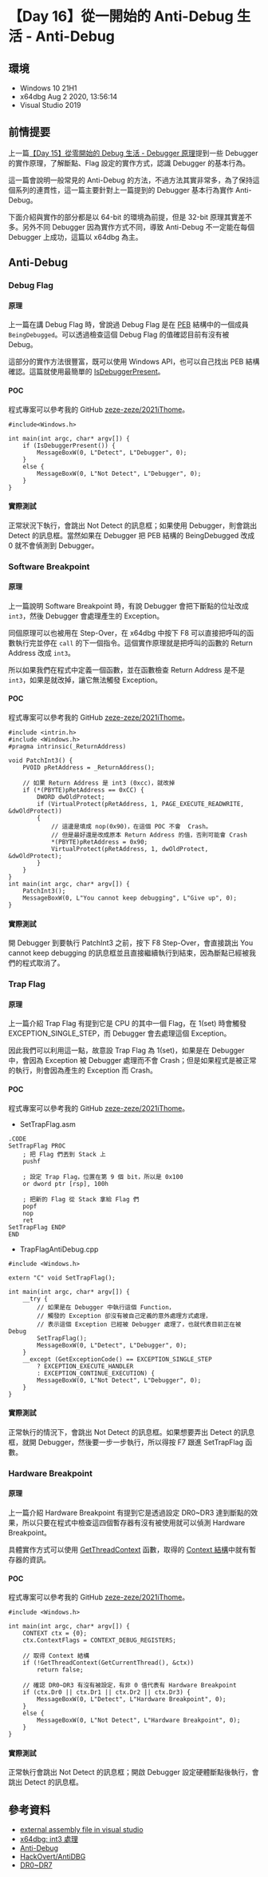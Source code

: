 # 【Day 16】從一開始的 Anti-Debug 生活 - Anti-Debug

## 環境
* Windows 10 21H1
* x64dbg Aug 2 2020, 13:56:14
* Visual Studio 2019

## 前情提要
上一篇[【Day 15】從零開始的 Debug 生活 - Debugger 原理](https://ithelp.ithome.com.tw/articles/10274999)提到一些 Debugger 的實作原理，了解斷點、Flag 設定的實作方式，認識 Debugger 的基本行為。

這一篇會說明一般常見的 Anti-Debug 的方法，不過方法其實非常多，為了保持這個系列的連貫性，這一篇主要針對上一篇提到的 Debugger 基本行為實作 Anti-Debug。

下面介紹與實作的部分都是以 64-bit 的環境為前提，但是 32-bit 原理其實差不多。另外不同 Debugger 因為實作方式不同，導致 Anti-Debug 不一定能在每個 Debugger 上成功，這篇以 x64dbg 為主。

## Anti-Debug
### Debug Flag
#### 原理
上一篇在講 Debug Flag 時，曾說過 Debug Flag 是在 [PEB](https://www.nirsoft.net/kernel_struct/vista/PEB.html) 結構中的一個成員 `BeingDebugged`。可以透過檢查這個 Debug Flag 的值確認目前有沒有被 Debug。

這部分的實作方法很豐富，既可以使用 Windows API，也可以自己找出 PEB 結構確認。這篇就使用最簡單的 [IsDebuggerPresent](https://docs.microsoft.com/en-us/windows/win32/api/debugapi/nf-debugapi-isdebuggerpresent)。

#### POC
程式專案可以參考我的 GitHub [zeze-zeze/2021iThome](https://github.com/zeze-zeze/2021iThome/tree/master/%E5%BE%9E%E4%B8%80%E9%96%8B%E5%A7%8B%E7%9A%84AntiDebug%E7%94%9F%E6%B4%BB/AntiDebugDebugFlag)。
```cpp=
#include<Windows.h>

int main(int argc, char* argv[]) {
    if (IsDebuggerPresent()) {
        MessageBoxW(0, L"Detect", L"Debugger", 0);
    }
    else {
        MessageBoxW(0, L"Not Detect", L"Debugger", 0);
    }
}
```

#### 實際測試
正常狀況下執行，會跳出 Not Detect 的訊息框；如果使用 Debugger，則會跳出 Detect 的訊息框。當然如果在 Debugger 把 PEB 結構的 BeingDebugged 改成 0 就不會偵測到 Debugger。

### Software Breakpoint
#### 原理
上一篇說明 Software Breakpoint 時，有說 Debugger 會把下斷點的位址改成 `int3`，然後 Debugger 會處理產生的 Exception。

同個原理可以也被用在 Step-Over，在 x64dbg 中按下 F8 可以直接把呼叫的函數執行完並停在 `call` 的下一個指令。這個實作原理就是把呼叫的函數的 Return Address 改成 `int3`。

所以如果我們在程式中定義一個函數，並在函數檢查 Return Address 是不是 `int3`，如果是就改掉，讓它無法觸發 Exception。

#### POC
程式專案可以參考我的 GitHub [zeze-zeze/2021iThome](https://github.com/zeze-zeze/2021iThome/tree/master/%E5%BE%9E%E4%B8%80%E9%96%8B%E5%A7%8B%E7%9A%84AntiDebug%E7%94%9F%E6%B4%BB/AntiDebugSoftwareBreakpoint)。
```cpp=
#include <intrin.h>
#include <Windows.h>
#pragma intrinsic(_ReturnAddress)

void PatchInt3() {
    PVOID pRetAddress = _ReturnAddress();

    // 如果 Return Address 是 int3 (0xcc)，就改掉
    if (*(PBYTE)pRetAddress == 0xCC) {
        DWORD dwOldProtect;
        if (VirtualProtect(pRetAddress, 1, PAGE_EXECUTE_READWRITE, &dwOldProtect))
        {
            // 這邊是填成 nop(0x90)，在這個 POC 不會  Crash。
            // 但是最好還是改成原本 Return Address 的值，否則可能會 Crash
            *(PBYTE)pRetAddress = 0x90;
            VirtualProtect(pRetAddress, 1, dwOldProtect, &dwOldProtect);
        }
    }
}
int main(int argc, char* argv[]) {
    PatchInt3();
    MessageBoxW(0, L"You cannot keep debugging", L"Give up", 0);
}
```

#### 實際測試
開 Debugger 到要執行 PatchInt3 之前，按下 F8 Step-Over，會直接跳出 You cannot keep debugging 的訊息框並且直接繼續執行到結束，因為斷點已經被我們的程式取消了。

### Trap Flag
#### 原理
上一篇介紹 Trap Flag 有提到它是 CPU 的其中一個 Flag，在 1(set) 時會觸發 EXCEPTION_SINGLE_STEP，而 Debugger 會去處理這個 Exception。

因此我們可以利用這一點，故意設 Trap Flag 為 1(set)，如果是在 Debugger 中，會因為 Exception 被 Debugger 處理而不會 Crash；但是如果程式是被正常的執行，則會因為產生的 Exception 而 Crash。

#### POC
程式專案可以參考我的 GitHub [zeze-zeze/2021iThome](https://github.com/zeze-zeze/2021iThome/tree/master/%E5%BE%9E%E4%B8%80%E9%96%8B%E5%A7%8B%E7%9A%84AntiDebug%E7%94%9F%E6%B4%BB/TrapFlagAntiDebug)。
* SetTrapFlag.asm
```=
.CODE
SetTrapFlag PROC
    ; 把 Flag 們丟到 Stack 上
    pushf

    ; 設定 Trap Flag，位置在第 9 個 bit，所以是 0x100
    or dword ptr [rsp], 100h

    ; 把新的 Flag 從 Stack 拿給 Flag 們
    popf
    nop
    ret
SetTrapFlag ENDP
END
```
* TrapFlagAntiDebug.cpp
```cpp=
#include <Windows.h>

extern "C" void SetTrapFlag();

int main(int argc, char* argv[]) {
    __try {
        // 如果是在 Debugger 中執行這個 Function，
        // 觸發的 Exception 卻沒有被自己定義的意外處理方式處理，
        // 表示這個 Exception 已經被 Debugger 處理了，也就代表目前正在被 Debug
        SetTrapFlag();
        MessageBoxW(0, L"Detect", L"Debugger", 0);
    }
    __except (GetExceptionCode() == EXCEPTION_SINGLE_STEP
        ? EXCEPTION_EXECUTE_HANDLER
        : EXCEPTION_CONTINUE_EXECUTION) {
        MessageBoxW(0, L"Not Detect", L"Debugger", 0);
    }
}
```

#### 實際測試
正常執行的情況下，會跳出 Not Detect 的訊息框。如果想要弄出 Detect 的訊息框，就開 Debugger，然後要一步一步執行，所以得按 F7 跟進 SetTrapFlag 函數。

### Hardware Breakpoint
#### 原理
上一篇介紹 Hardware Breakpoint 有提到它是透過設定 DR0~DR3 達到斷點的效果，所以只要在程式中檢查這四個暫存器有沒有被使用就可以偵測 Hardware Breakpoint。

具體實作方式可以使用 [GetThreadContext](https://docs.microsoft.com/en-us/windows/win32/api/processthreadsapi/nf-processthreadsapi-getthreadcontext) 函數，取得的 [Context 結構](https://docs.microsoft.com/en-us/windows/win32/api/winnt/ns-winnt-context)中就有暫存器的資訊。

#### POC
程式專案可以參考我的 GitHub [zeze-zeze/2021iThome](https://github.com/zeze-zeze/2021iThome/tree/master/%E5%BE%9E%E4%B8%80%E9%96%8B%E5%A7%8B%E7%9A%84AntiDebug%E7%94%9F%E6%B4%BB/AntiDebugHardwareBreakpoint)。
```cpp=
#include <Windows.h>

int main(int argc, char* argv[]) {
    CONTEXT ctx = {0};
    ctx.ContextFlags = CONTEXT_DEBUG_REGISTERS;

    // 取得 Context 結構
    if (!GetThreadContext(GetCurrentThread(), &ctx))
        return false;

    // 確認 DR0~DR3 有沒有被設定，有非 0 值代表有 Hardware Breakpoint
    if (ctx.Dr0 || ctx.Dr1 || ctx.Dr2 || ctx.Dr3) {
        MessageBoxW(0, L"Detect", L"Hardware Breakpoint", 0);
    }
    else {
        MessageBoxW(0, L"Not Detect", L"Hardware Breakpoint", 0);
    }
}
```

#### 實際測試
正常執行會跳出 Not Detect 的訊息框；開啟 Debugger 設定硬體斷點後執行，會跳出 Detect 的訊息框。

## 參考資料
* [external assembly file in visual studio](https://stackoverflow.com/questions/33751509/external-assembly-file-in-visual-studio)
* [x64dbg: int3 處理](https://github.com/x64dbg/x64dbg/issues/1614)
* [Anti-Debug](https://anti-debug.checkpoint.com/)
* [HackOvert/AntiDBG](https://github.com/HackOvert/AntiDBG)
* [DR0~DR7](https://www.itread01.com/content/1549387445.html)
